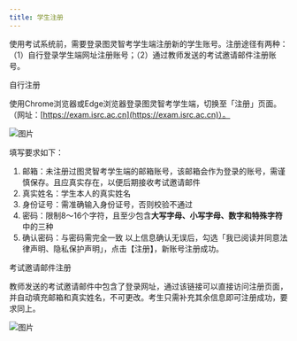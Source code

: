 ```yaml
---
title: 学生注册
---
```


使用考试系统前，需要登录图灵智考学生端注册新的学生账号。注册途径有两种：（1）自行登录学生端网址注册账号；（2）通过教师发送的考试邀请邮件注册账号。

自行注册

使用Chrome浏览器或Edge浏览器登录图灵智考学生端，切换至「注册」页面。（网址：[https://exam.isrc.ac.cn](https://exam.isrc.ac.cn)）。

![图片](/img/guide/8-1.png)


填写要求如下：

1. 邮箱：未注册过图灵智考学生端的邮箱账号，该邮箱会作为登录的账号，需谨慎保存。且应真实存在，以便后期接收考试邀请邮件
2. 真实姓名：学生本人的真实姓名
3. 身份证号：需准确输入身份证号，否则校验不通过
4. 密码：限制8～16个字符，且至少包含**大写字母、小写字母、数字和特殊字符**中的三种
5. 确认密码：与密码需完全一致
以上信息确认无误后，勾选「我已阅读并同意法律声明、隐私保护声明」，点击【注册】，新账号注册成功。

考试邀请邮件注册

教师发送的考试邀请邮件中包含了登录网址，通过该链接可以直接访问注册页面，并自动填充邮箱和真实姓名，不可更改。考生只需补充其余信息即可注册成功，要求同上。

![图片](/img/guide/8-2.png)


